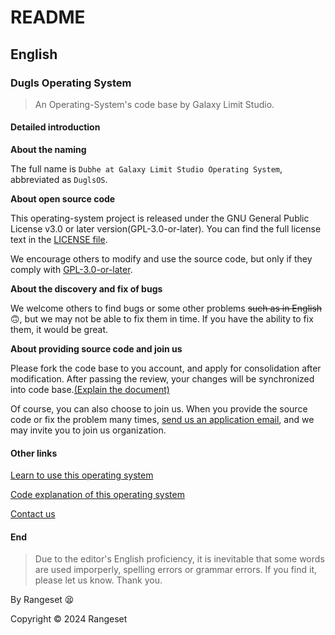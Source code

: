 # README

## English

### Dugls Operating System
>An Operating-System's code base by Galaxy Limit Studio.

#### Detailed introduction

**About the naming**

The full name is `Dubhe at Galaxy Limit Studio Operating System`, abbreviated as `DuglsOS`.

**About open source code**

This operating-system project is released under the GNU General Public License v3.0 or later version(GPL-3.0-or-later). You can find the full license text in the [LICENSE file](/LECENSE).

We encourage others to modify and use the source code, but only if they comply with [GPL-3.0-or-later](/LICENSE).

**About the discovery and fix of bugs**

We welcome others to find bugs or some other problems ~~such as in English~~🙃, but we may not be able to fix them in time. If you have the ability to fix them, it would be great.

**About providing source code and join us**

Please fork the code base to you account, and apply for consolidation after modification. After passing the review, your changes will be synchronized into code base.[(Explain the document)](https://docs.github.com/en/pull-requests/collaborating-with-pull-requests/proposing-changes-to-your-work-with-pull-requests/about-pull-requests#draft-pull-requests)

Of course, you can also choose to join us. When you provide the source code or fix the problem many times, [send us an application email](mailto:glstudio24@outlook.com), and we may invite you to join us organization.

#### Other links

[Learn to use this operating system](/document/LEARN.md)

[Code explanation of this operating system](/document/ANALYSE.md)

[Contact us](mailto:glstudio24@outlook.com)

#### End

>Due to the editor's English proficiency, it is inevitable that some words are used imporperly, spelling errors or grammar errors. If you find it, please let us know. Thank you.

By Rangeset 😫

Copyright © 2024 Rangeset
